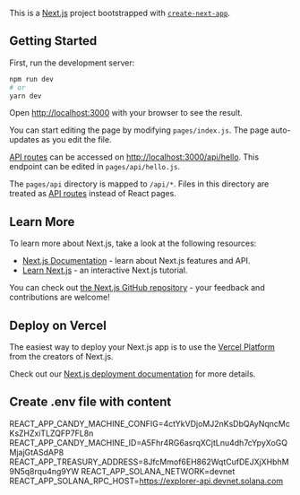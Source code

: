 This is a [Next.js](https://nextjs.org/) project bootstrapped with [`create-next-app`](https://github.com/vercel/next.js/tree/canary/packages/create-next-app).

## Getting Started

First, run the development server:

```bash
npm run dev
# or
yarn dev
```

Open [http://localhost:3000](http://localhost:3000) with your browser to see the result.

You can start editing the page by modifying `pages/index.js`. The page auto-updates as you edit the file.

[API routes](https://nextjs.org/docs/api-routes/introduction) can be accessed on [http://localhost:3000/api/hello](http://localhost:3000/api/hello). This endpoint can be edited in `pages/api/hello.js`.

The `pages/api` directory is mapped to `/api/*`. Files in this directory are treated as [API routes](https://nextjs.org/docs/api-routes/introduction) instead of React pages.

## Learn More

To learn more about Next.js, take a look at the following resources:

-   [Next.js Documentation](https://nextjs.org/docs) - learn about Next.js features and API.
-   [Learn Next.js](https://nextjs.org/learn) - an interactive Next.js tutorial.

You can check out [the Next.js GitHub repository](https://github.com/vercel/next.js/) - your feedback and contributions are welcome!

## Deploy on Vercel

The easiest way to deploy your Next.js app is to use the [Vercel Platform](https://vercel.com/new?utm_medium=default-template&filter=next.js&utm_source=create-next-app&utm_campaign=create-next-app-readme) from the creators of Next.js.

Check out our [Next.js deployment documentation](https://nextjs.org/docs/deployment) for more details.

## Create .env file with content

REACT_APP_CANDY_MACHINE_CONFIG=4ctYkVDjoMJ2nKsDbQAyNqncMcKsZHZxiTLZQFP7FL8n
REACT_APP_CANDY_MACHINE_ID=A5Fhr4RG6asrqXCjtLnu4dh7cYpyXoGQMjajGtASdAP8
REACT_APP_TREASURY_ADDRESS=8JfcMmof6EH862WqtCufDEJXjXHbhM9N5q8rqu4ng9YW
REACT_APP_SOLANA_NETWORK=devnet
REACT_APP_SOLANA_RPC_HOST=https://explorer-api.devnet.solana.com
